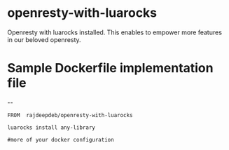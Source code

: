 # openresty-with-luarocks
Openresty with luarocks installed. This enables to empower more features in our beloved openresty.

# Sample Dockerfile implementation file
--
```
FROM  rajdeepdeb/openresty-with-luarocks

luarocks install any-library

#more of your docker configuration
```
